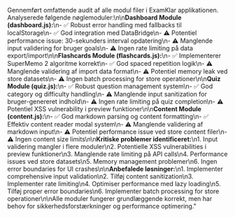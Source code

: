 Gennemført omfattende audit af alle modul filer i ExamKlar applikationen. Analyserede følgende nøglemoduler:\n\n**Dashboard Module (dashboard.js):**\n- ✅ Robust error handling med fallbacks til localStorage\n- ✅ God integration med DataBridge\n- ⚠️ Potentiel performance issue: 30-sekunders interval opdatering\n- ⚠️ Manglende input validering for bruger goals\n- ⚠️ Ingen rate limiting på data export/import\n\n**Flashcards Module (flashcards.js):**\n- ✅ Implementerer SuperMemo 2 algoritme korrekt\n- ✅ God spaced repetition logik\n- ⚠️ Manglende validering af import data format\n- ⚠️ Potentiel memory leak ved store datasets\n- ⚠️ Ingen batch processing for store operationer\n\n**Quiz Module (quiz.js):**\n- ✅ Robust question management system\n- ✅ God category og difficulty handling\n- ⚠️ Manglende input sanitization for bruger-genereret indhold\n- ⚠️ Ingen rate limiting på quiz completion\n- ⚠️ Potentiel XSS vulnerability i preview funktioner\n\n**Content Module (content.js):**\n- ✅ God markdown parsing og content formatting\n- ✅ Effektiv content reader modal system\n- ⚠️ Manglende validering af markdown input\n- ⚠️ Potentiel performance issue ved store content filer\n- ⚠️ Ingen content size limits\n\n**Kritiske problemer identificeret:**\n1. Input validering mangler i flere moduler\n2. Potentielle XSS vulnerabilities i preview funktioner\n3. Manglende rate limiting på API calls\n4. Performance issues ved store datasets\n5. Memory management problemer\n6. Ingen error boundaries for UI crashes\n\n**Anbefalede løsninger:**\n1. Implementer comprehensive input validation\n2. Tilføj content sanitization\n3. Implementer rate limiting\n4. Optimiser performance med lazy loading\n5. Tilføj proper error boundaries\n6. Implementer batch processing for store operationer\n\nAlle moduler fungerer grundlæggende korrekt, men har behov for sikkerhedsforstærkninger og performance optimering."